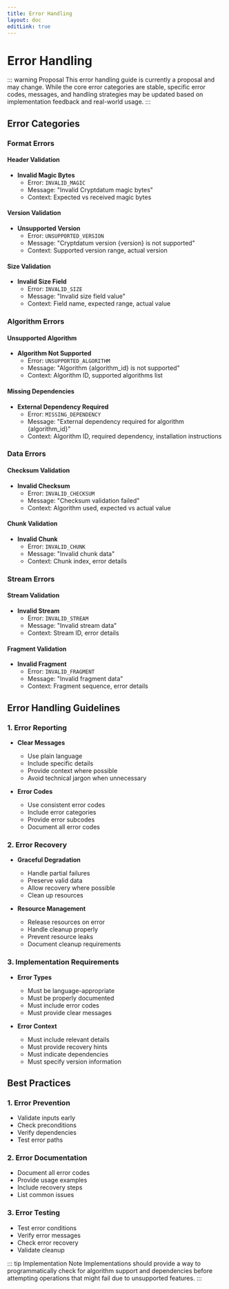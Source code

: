 ```yaml
---
title: Error Handling
layout: doc
editLink: true
---
```


# Error Handling

::: warning Proposal
This error handling guide is currently a proposal and may change. While the core error categories are stable, specific error codes, messages, and handling strategies may be updated based on implementation feedback and real-world usage.
:::

## Error Categories

### Format Errors

#### Header Validation

- **Invalid Magic Bytes**
  - Error: `INVALID_MAGIC`
  - Message: "Invalid Cryptdatum magic bytes"
  - Context: Expected vs received magic bytes

#### Version Validation

- **Unsupported Version**
  - Error: `UNSUPPORTED_VERSION`
  - Message: "Cryptdatum version {version} is not supported"
  - Context: Supported version range, actual version

#### Size Validation

- **Invalid Size Field**
  - Error: `INVALID_SIZE`
  - Message: "Invalid size field value"
  - Context: Field name, expected range, actual value

### Algorithm Errors

#### Unsupported Algorithm

- **Algorithm Not Supported**
  - Error: `UNSUPPORTED_ALGORITHM`
  - Message: "Algorithm {algorithm_id} is not supported"
  - Context: Algorithm ID, supported algorithms list

#### Missing Dependencies

- **External Dependency Required**
  - Error: `MISSING_DEPENDENCY`
  - Message: "External dependency required for algorithm {algorithm_id}"
  - Context: Algorithm ID, required dependency, installation instructions

### Data Errors

#### Checksum Validation

- **Invalid Checksum**
  - Error: `INVALID_CHECKSUM`
  - Message: "Checksum validation failed"
  - Context: Algorithm used, expected vs actual value

#### Chunk Validation

- **Invalid Chunk**
  - Error: `INVALID_CHUNK`
  - Message: "Invalid chunk data"
  - Context: Chunk index, error details

### Stream Errors

#### Stream Validation

- **Invalid Stream**
  - Error: `INVALID_STREAM`
  - Message: "Invalid stream data"
  - Context: Stream ID, error details

#### Fragment Validation

- **Invalid Fragment**
  - Error: `INVALID_FRAGMENT`
  - Message: "Invalid fragment data"
  - Context: Fragment sequence, error details

## Error Handling Guidelines

### 1. Error Reporting

- **Clear Messages**
  - Use plain language
  - Include specific details
  - Provide context where possible
  - Avoid technical jargon when unnecessary

- **Error Codes**
  - Use consistent error codes
  - Include error categories
  - Provide error subcodes
  - Document all error codes

### 2. Error Recovery

- **Graceful Degradation**
  - Handle partial failures
  - Preserve valid data
  - Allow recovery where possible
  - Clean up resources

- **Resource Management**
  - Release resources on error
  - Handle cleanup properly
  - Prevent resource leaks
  - Document cleanup requirements

### 3. Implementation Requirements

- **Error Types**
  - Must be language-appropriate
  - Must be properly documented
  - Must include error codes
  - Must provide clear messages

- **Error Context**
  - Must include relevant details
  - Must provide recovery hints
  - Must indicate dependencies
  - Must specify version information

## Best Practices

### 1. Error Prevention

- Validate inputs early
- Check preconditions
- Verify dependencies
- Test error paths

### 2. Error Documentation

- Document all error codes
- Provide usage examples
- Include recovery steps
- List common issues

### 3. Error Testing

- Test error conditions
- Verify error messages
- Check error recovery
- Validate cleanup

::: tip Implementation Note
Implementations should provide a way to programmatically check for algorithm support and dependencies before attempting operations that might fail due to unsupported features.
:::
